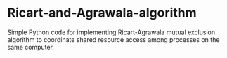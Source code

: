 # Ricart-and-Agrawala-algorithm
Simple Python code for implementing Ricart-Agrawala mutual exclusion algorithm to coordinate shared resource access among processes on the same computer.
